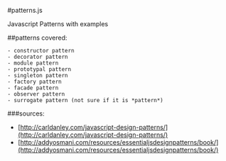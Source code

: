 #patterns.js

Javascript Patterns with examples

##patterns covered:

    - constructor pattern
    - decorator pattern
    - module pattern
    - prototypal pattern
    - singleton pattern
    - factory pattern
    - facade pattern
    - observer pattern
    - surrogate pattern (not sure if it is *pattern*)
    
    
###sources:
* [http://carldanley.com/javascript-design-patterns/](http://carldanley.com/javascript-design-patterns/)
* [http://addyosmani.com/resources/essentialjsdesignpatterns/book/](http://addyosmani.com/resources/essentialjsdesignpatterns/book/)
